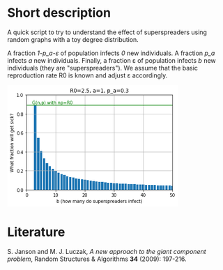 # Short description

A quick script to try to understand the effect of superspreaders using random graphs with a toy degree distribution. 

A fraction *1-p_a-ε* of population infects *0* new individuals.
A fraction *p_a* infects *a* new individuals. Finally, a fraction ε of population infects *b* new individuals (they are "superspreaders"). We assume that the basic reproduction rate R0 is known and adjust ε accordingly.

![Example chart](example.png "30% infect 1, 100ε% (the superspreaders) infect b, others infect 0")

# Literature

S. Janson and M. J. Luczak, *A new approach to the giant component problem*, Random Structures & Algorithms **34** (2009): 197-216.
